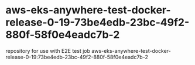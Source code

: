 # aws-eks-anywhere-test-docker-release-0-19-73be4edb-23bc-49f2-880f-58f0e4eadc7b-2
repository for use with E2E test job aws-eks-anywhere-test-docker-release-0-19:73be4edb-23bc-49f2-880f-58f0e4eadc7b-2
